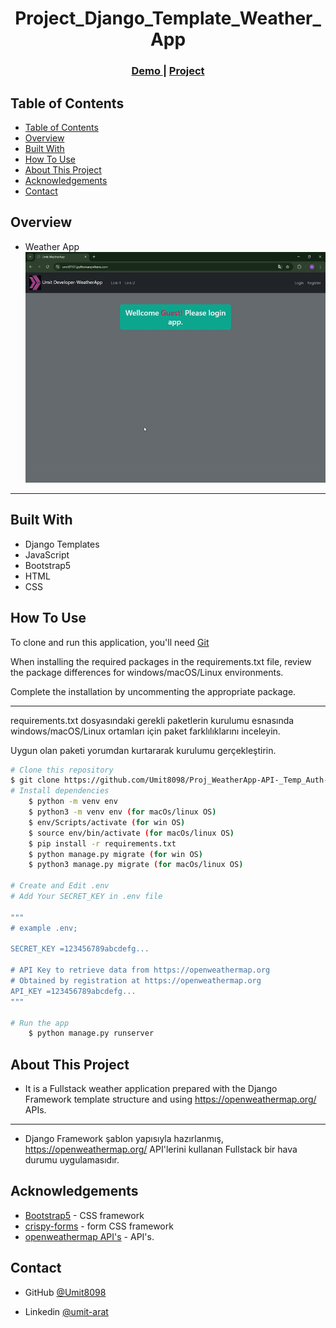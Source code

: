<!-- Please update value in the {}  -->

<h1 align="center">Project_Django_Template_Weather_App</h1>


<div align="center">
  <h3>
    <a href="https://umit8107.pythonanywhere.com/">
      Demo
    </a>
     | 
    <a href="https://umit8107.pythonanywhere.com/">
      Project
    </a>
 
  </h3>
</div>

<!-- TABLE OF CONTENTS -->

## Table of Contents

- [Table of Contents](#table-of-contents)
- [Overview](#overview)
- [Built With](#built-with)
- [How To Use](#how-to-use)
- [About This Project](#about-this-project)
- [Acknowledgements](#acknowledgements)
- [Contact](#contact)

<!-- OVERVIEW -->

## Overview
- Weather App
![screenshot](project_screenshot/Weather_App_Temp_2.gif)

---

## Built With

<!-- This section should list any major frameworks that you built your project using. Here are a few examples.-->

- Django Templates
- JavaScript
- Bootstrap5
- HTML
- CSS

## How To Use

<!-- This is an example, please update according to your application -->

To clone and run this application, you'll need [Git](https://github.com/Umit8098/Proj_WeatherApp-API-_Temp_Auth-2_email_CH-11_V.02)

When installing the required packages in the requirements.txt file, review the package differences for windows/macOS/Linux environments. 

Complete the installation by uncommenting the appropriate package.

---

requirements.txt dosyasındaki gerekli paketlerin kurulumu esnasında windows/macOS/Linux ortamları için paket farklılıklarını inceleyin. 

Uygun olan paketi yorumdan kurtararak kurulumu gerçekleştirin.

```bash
# Clone this repository
$ git clone https://github.com/Umit8098/Proj_WeatherApp-API-_Temp_Auth-2_email_CH-11_V.02.git
# Install dependencies
    $ python -m venv env
    $ python3 -m venv env (for macOs/linux OS)
    $ env/Scripts/activate (for win OS)
    $ source env/bin/activate (for macOs/linux OS)
    $ pip install -r requirements.txt
    $ python manage.py migrate (for win OS)
    $ python3 manage.py migrate (for macOs/linux OS)

# Create and Edit .env
# Add Your SECRET_KEY in .env file

"""
# example .env;

SECRET_KEY =123456789abcdefg...

# API Key to retrieve data from https://openweathermap.org
# Obtained by registration at https://openweathermap.org
API_KEY =123456789abcdefg...
"""

# Run the app
    $ python manage.py runserver
```

## About This Project
- It is a Fullstack weather application prepared with the Django Framework template structure and using https://openweathermap.org/ APIs.

<hr>

- Django Framework şablon yapısıyla hazırlanmış, https://openweathermap.org/ API'lerini kullanan Fullstack bir hava durumu uygulamasıdır.

## Acknowledgements
- [Bootstrap5](https://getbootstrap.com/) - CSS framework
- [crispy-forms](https://django-crispy-forms.readthedocs.io/en/latest/) - form CSS framework
- [openweathermap API's](https://openweathermap.org/) - API's.

## Contact

<!-- - Website [your-website.com](https://{your-web-site-link}) -->
- GitHub [@Umit8098](https://github.com/Umit8098)

- Linkedin [@umit-arat](https://linkedin.com/in/umit-arat/)
<!-- - Twitter [@your-twitter](https://{twitter.com/your-username}) -->
